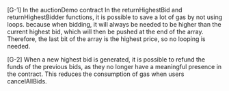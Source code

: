 [G-1]
In the auctionDemo contract
In the returnHighestBid and returnHighestBidder functions, it is possible to save a lot of gas by not using loops. because when bidding, it will always be needed to be higher than the current highest bid, which will then be pushed at the end of the array. Therefore, the last bit of the array is the highest price, so no looping is needed.

[G-2]
When a new highest bid is generated, it is possible to refund the funds of the previous bids, as they no longer have a meaningful presence in the contract. This reduces the consumption of gas when users cancelAllBids.